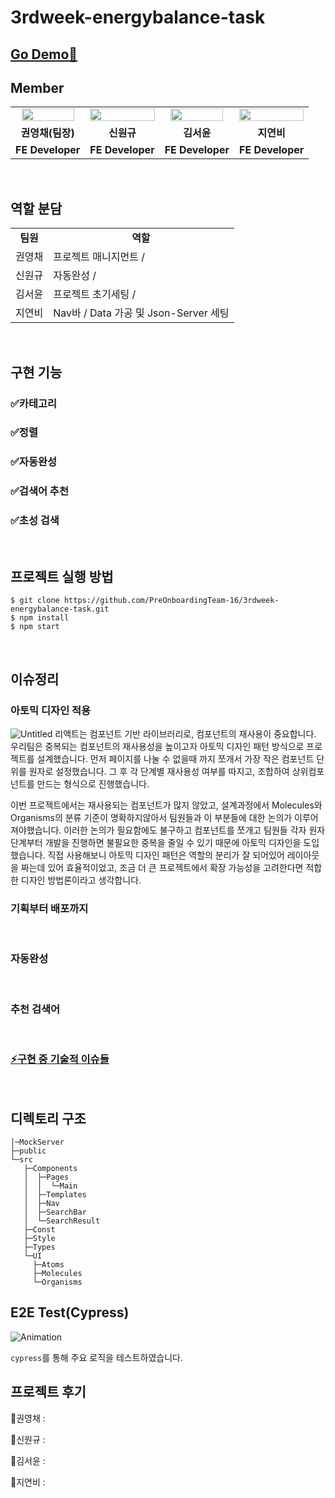 # 3rdweek-energybalance-task

## [Go Demo🚀](https://energybalancee.herokuapp.com/)

## Member

<table>
<tr>
<td align="center"><a href="https://github.com/zerochae"><img src="https://avatars.githubusercontent.com/u/84373490?v=4" width="90%" /></a></td>
<td align="center"><a href="https://github.com/WongueShin"><img src="https://media.vlpt.us/images/yeonbee/post/a3b02f02-0826-4cc9-b63e-9ddce5fbd857/wongyu.jpg" width="100%" /></a></td>
<td align="center"><a href="https://github.com/yunred"><img src="https://avatars.githubusercontent.com/u/84527643?v=4" width="90%" /></a></td>
<td align="center"><a href="https://github.com/jyb1798"><img src="https://avatars.githubusercontent.com/u/64634495?s=400&u=3da5cb5a3ff4338da83a58a23df0608da5092ddc&v=4" width="100%" /></a></td>
</tr>
<tr>
<td align="center"><b>권영채(팀장)</b></td>
<td align="center"><b>신원규</b></td>
<td align="center"><b>김서윤</b></td>
<td align="center"><b>지연비</b></td>
</tr>
<tr>
<td align="center"><b>FE Developer</b></td>
<td align="center"><b>FE Developer</b></td>
<td align="center"><b>FE Developer</b></td>
<td align="center"><b>FE Developer</b></td>
</tr>
</table>

<br />

## 역할 분담

<table>
<tr>
<td align="center"><b>팀원<b></td>
<td align="center"><b>역할</b></td>
</tr>
<tr>
<td>권영채</td>
<td> 프로젝트 매니지먼트 /  </td>
</tr>
<tr>
<td>신원규</td>
<td> 자동완성 / </td>
</tr>
<tr>
<td>김서윤</td>
<td> 프로젝트 초기세팅 /  </td>
</tr>
<tr>
<td>지연비</td>
<td> Nav바 / Data 가공 및 Json-Server 세팅 </td>
</tr>

</table>

<br/>

## 구현 기능

### ✅카테고리

### ✅정렬

### ✅자동완성

### ✅검색어 추천

### ✅초성 검색






<br/>

## 프로젝트 실행 방법

```
$ git clone https://github.com/PreOnboardingTeam-16/3rdweek-energybalance-task.git
$ npm install
$ npm start
```

<br/>

## 이슈정리

### 아토믹 디자인 적용
   
                                                                                                                           
![Untitled](https://user-images.githubusercontent.com/84527643/154786601-802f4535-fbf1-4613-b430-4bc3d160a982.png)
리액트는 컴포넌트 기반 라이브러리로, 컴포넌트의 재사용이 중요합니다. 우리팀은 중복되는 컴포넌트의 재사용성을 높이고자 아토믹 디자인 패턴 방식으로 프로젝트를 설계했습니다. 먼저 페이지를 나눌 수 없을때 까지 쪼개서 가장 작은 컴포넌트 단위를 원자로 설정했습니다. 그 후 각 단계별 재사용성 여부를 따지고, 조합하여 상위컴포넌트를 만드는 형식으로 진행했습니다.

이번 프로젝트에서는 재사용되는 컴포넌트가 많지 않았고, 설계과정에서 Molecules와 Organisms의 분류 기준이 명확하지않아서 팀원들과 이 부분들에 대한 논의가 이루어져야했습니다. 이러한 논의가 필요함에도 불구하고 컴포넌트를 쪼개고 팀원들 각자 원자단계부터 개발을 진행하면 불필요한 중복을 줄일 수 있기 때문에 아토믹 디자인을 도입했습니다. 직접 사용해보니 아토믹 디자인 패턴은 역할의 분리가 잘 되어있어 레이아웃을 짜는데 있어 효율적이었고, 조금 더 큰 프로젝트에서 확장 가능성을 고려한다면 적합한 디자인 방법론이라고 생각합니다.
<br/>

### 기획부터 배포까지

<br/>

### 자동완성

<br/>

### 추천 검색어

<br/>

### [⚡구현 중 기술적 이슈들](https://www.notion.so/e0ef02510dad43bc914061e47bf74448)

<br/>

## 디렉토리 구조

```
│─MockServer
├─public
└─src
   ├─Components
   │  ├─Pages
   │  │  └─Main
   │  ├─Templates
   │  ├─Nav
   │  ├─SearchBar
   │  └─SearchResult
   ├─Const
   ├─Style
   ├─Types
   └─UI
     ├─Atoms
     ├─Molecules
     └─Organisms

```

## E2E Test(Cypress)

![Animation](https://youtu.be/Vs6AEZB69_c)

`cypress`를 통해 주요 로직을 테스트하였습니다.


## 프로젝트 후기

🎈권영채 :

🎹신원규 :

🎇김서윤 :

💖지연비 :
